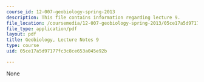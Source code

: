 ```yaml
---
course_id: 12-007-geobiology-spring-2013
description: This file contains information regarding lecture 9.
file_location: /coursemedia/12-007-geobiology-spring-2013/05ce17a5d97177fc3c8ce653a045e92b_MIT12_007S13_Lec9.pdf
file_type: application/pdf
layout: pdf
title: Geobiology, Lecture Notes 9
type: course
uid: 05ce17a5d97177fc3c8ce653a045e92b

---
```

None